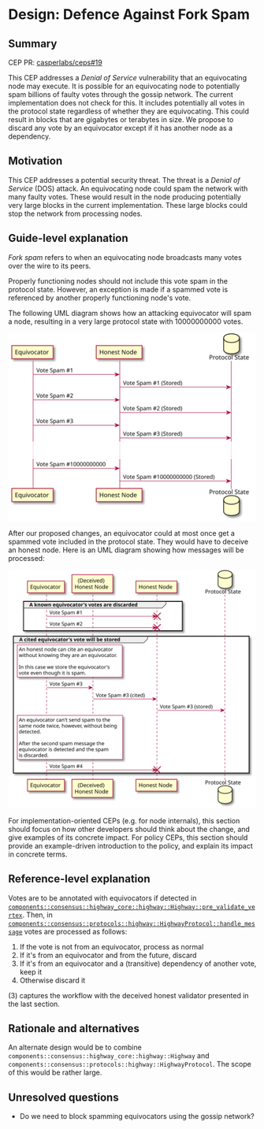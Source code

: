 # Design: Defence Against Fork Spam

## Summary

[summary]: #summary

CEP PR: [casperlabs/ceps#19](https://github.com/casperlabs/ceps/pull/19)

This CEP addresses a *Denial of Service* vulnerability that an equivocating node may execute.  It is possible for an equivocating node to potentially spam billions of faulty votes through the gossip network.  The current implementation does not check for this. It includes potentially all votes in the protocol state regardless of whether they are equivocating. This could result in blocks that are gigabytes or terabytes in size.  We propose to discard any vote by an equivocator except if it has another node as a dependency.


[1]: https://github.com/xcthulhu/casper-node/blob/eae7c437819c1ee0f4f33e4373ff66fb5e98379a/node/src/components/consensus/highway_core/highway.rs#L195-L204
[2]: https://github.com/xcthulhu/casper-node/blob/eae7c437819c1ee0f4f33e4373ff66fb5e98379a/node/src/components/consensus/protocols/highway.rs#L379-L442

## Motivation

[motivation]: #motivation

This CEP addresses a potential security threat.  The threat is a *Denial of Service* (DOS) attack. An equivocating node could spam the network with many faulty votes.  These would result in the node producing potentially very large blocks in the current implementation.  These large blocks could stop the network from processing nodes.

## Guide-level explanation

[guide-level-explanation]: #guide-level-explanation

*Fork spam* refers to when an equivocating node broadcasts many votes over the wire to its peers.

Properly functioning nodes should not include this vote spam in the protocol state.  However, an exception is made if a spammed vote is referenced by another properly functioning node's vote.

The following UML diagram shows how an attacking equivocator will spam a node, resulting in a very large protocol state with 10000000000 votes.

![Current Implementation Vulnerable To Fork Spam](images/0019/fork_spam.svg)

After our proposed changes, an equivocator could at most once get a spammed vote included in the protocol state.  They would have to deceive an honest node.  Here is an UML diagram showing how messages will be processed:

![Current Implementation Vulnerable To Fork Spam](images/0019/fork_spam_new.svg)

For implementation-oriented CEPs (e.g. for node internals), this section should focus on how other developers should think about the change, and give examples of its concrete impact. For policy CEPs, this section should provide an example-driven introduction to the policy, and explain its impact in concrete terms.

## Reference-level explanation

[reference-level-explanation]: #reference-level-explanation

Votes are to be annotated with equivocators if detected in [`components::consensus::highway_core::highway::Highway::pre_validate_vertex`][1]. Then, in [`components::consensus::protocols::highway::HighwayProtocol::handle_message`][2] votes are processed as follows:

  1. If the vote is not from an equivocator, process as normal
  2. If it's from an equivocator and from the future, discard
  3. If it's from an equivocator and a (transitive) dependency of another vote, keep it
  4. Otherwise discard it

(3) captures the workflow with the deceived honest validator presented in the last section.

## Rationale and alternatives

[rationale-and-alternatives]: #rationale-and-alternatives

An alternate design would be to combine `components::consensus::highway_core::highway::Highway` and `components::consensus::protocols::highway::HighwayProtocol`.  The scope of this would be rather large.

## Unresolved questions

[unresolved-questions]: #unresolved-questions

- Do we need to block spamming equivocators using the gossip network?
